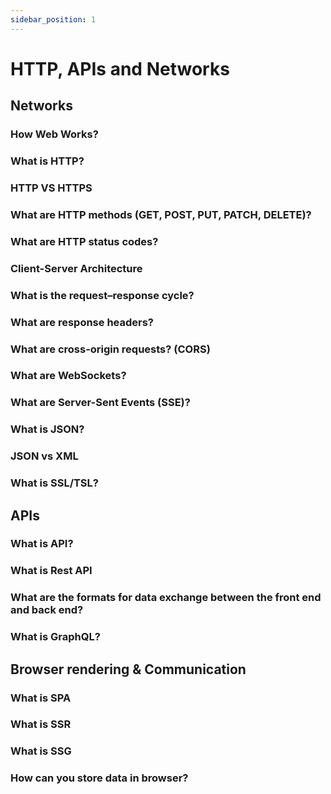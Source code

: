 ```yaml
---
sidebar_position: 1
---
```


# HTTP, APIs and Networks

## Networks

### How Web Works?

### What is HTTP?

### HTTP VS HTTPS

### What are HTTP methods (GET, POST, PUT, PATCH, DELETE)?

### What are HTTP status codes?

### Client-Server Architecture

### What is the request–response cycle?

### What are response headers?

### What are cross-origin requests? (CORS)

### What are WebSockets?

### What are Server-Sent Events (SSE)?

### What is JSON?

### JSON vs XML

### What is SSL/TSL?

## APIs

### What is API?

### What is Rest API

### What are the formats for data exchange between the front end and back end?

### What is GraphQL?

## Browser rendering & Communication

### What is SPA

### What is SSR

### What is SSG

### How can you store data in browser?

